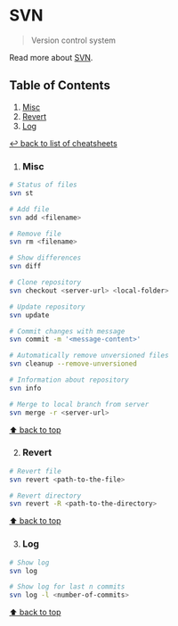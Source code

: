 # SVN
> Version control system

Read more about [SVN](https://subversion.apache.org/).

## Table of Contents

1. [Misc](#misc)
1. [Revert](#revert)
1. [Log](#log)

[↩ back to list of cheatsheets](README.md#list-of-cheatsheets)

1. ### Misc

```bash
# Status of files
svn st

# Add file
svn add <filename>

# Remove file
svn rm <filename>

# Show differences
svn diff

# Clone repository
svn checkout <server-url> <local-folder>

# Update repository
svn update

# Commit changes with message
svn commit -m '<message-content>'

# Automatically remove unversioned files
svn cleanup --remove-unversioned

# Information about repository
svn info

# Merge to local branch from server
svn merge -r <server-url>
```

[⬆ back to top](#table-of-contents)

2. ### Revert

```bash
# Revert file
svn revert <path-to-the-file>

# Revert directory
svn revert -R <path-to-the-directory>
```

[⬆ back to top](#table-of-contents)

3. ### Log

```bash
# Show log
svn log

# Show log for last n commits
svn log -l <number-of-commits>
```

[⬆ back to top](#table-of-contents)
